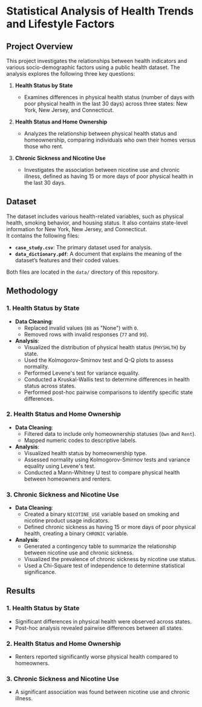 # Statistical Analysis of Health Trends and Lifestyle Factors  

## Project Overview  
This project investigates the relationships between health indicators and various socio-demographic factors using a public health dataset. The analysis explores the following three key questions:  

1. **Health Status by State**  
   - Examines differences in physical health status (number of days with poor physical health in the last 30 days) across three states: New York, New Jersey, and Connecticut.  

2. **Health Status and Home Ownership**  
   - Analyzes the relationship between physical health status and homeownership, comparing individuals who own their homes versus those who rent.  

3. **Chronic Sickness and Nicotine Use**  
   - Investigates the association between nicotine use and chronic illness, defined as having 15 or more days of poor physical health in the last 30 days.  

## Dataset  
The dataset includes various health-related variables, such as physical health, smoking behavior, and housing status. It also contains state-level information for New York, New Jersey, and Connecticut.  
It contains the following files: 
- **`case_study.csv`**: The primary dataset used for analysis.  
- **`data_dictionary.pdf`**: A document that explains the meaning of the dataset’s features and their coded values.  

Both files are located in the `data/` directory of this repository.  

## Methodology  

### 1. Health Status by State  
- **Data Cleaning**:  
   - Replaced invalid values (`88` as "None") with `0`.  
   - Removed rows with invalid responses (`77` and `99`).  
- **Analysis**:  
   - Visualized the distribution of physical health status (`PHYSHLTH`) by state.  
   - Used the Kolmogorov-Smirnov test and Q-Q plots to assess normality.  
   - Performed Levene's test for variance equality.  
   - Conducted a Kruskal-Wallis test to determine differences in health status across states.  
   - Performed post-hoc pairwise comparisons to identify specific state differences.  

### 2. Health Status and Home Ownership  
- **Data Cleaning**:  
   - Filtered data to include only homeownership statuses (`Own` and `Rent`).  
   - Mapped numeric codes to descriptive labels.  
- **Analysis**:  
   - Visualized health status by homeownership type.  
   - Assessed normality using Kolmogorov-Smirnov tests and variance equality using Levene's test.  
   - Conducted a Mann-Whitney U test to compare physical health between homeowners and renters.  

### 3. Chronic Sickness and Nicotine Use  
- **Data Cleaning**:  
   - Created a binary `NICOTINE_USE` variable based on smoking and nicotine product usage indicators.  
   - Defined chronic sickness as having 15 or more days of poor physical health, creating a binary `CHRONIC` variable.  
- **Analysis**:  
   - Generated a contingency table to summarize the relationship between nicotine use and chronic sickness.  
   - Visualized the prevalence of chronic sickness by nicotine use status.  
   - Used a Chi-Square test of independence to determine statistical significance.  

## Results  

### 1. Health Status by State  
- Significant differences in physical health were observed across states.  
- Post-hoc analysis revealed pairwise differences between all states.  

### 2. Health Status and Home Ownership  
- Renters reported significantly worse physical health compared to homeowners.  

### 3. Chronic Sickness and Nicotine Use  
- A significant association was found between nicotine use and chronic illness.  
